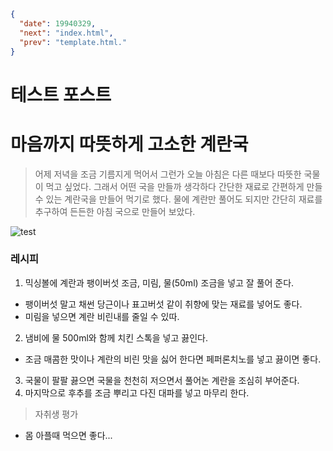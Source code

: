 
```json
{
  "date": 19940329,
  "next": "index.html",
  "prev": "template.html."
}
```


# 테스트 포스트

# 마음까지 따뜻하게 고소한 계란국

> 어제 저녁을 조금 기름지게 먹어서 그런가 오늘 아침은 다른 때보다 따뜻한 국물이 먹고 싶었다.
그래서 어떤 국을 만들까 생각하다 간단한 재료로 간편하게 만들 수 있는 계란국을 만들어 먹기로 했다.
물에 계란만 풀어도 되지만 간단히 재료를 추구하여 든든한 아침 국으로 만들어 보았다.

![test](<../_assets/img/1.png>)

### 레시피
1. 믹싱볼에 계란과 팽이버섯 조금, 미림, 물(50ml) 조금을 넣고 잘 풀어 준다.
  - 팽이버섯 말고 채썬 당근이나 표고버섯 같이 취향에 맞는 재료를 넣어도 좋다.
  - 미림을 넣으면 계란 비린내를 줄일 수 있따.
2. 냄비에 물 500ml와 함께 치킨 스톡을 넣고 끓인다.
  - 조금 매콤한 맛이나 계란의 비린 맛을 싫어 한다면 페퍼론치노를 넣고 끓이면 좋다.
3. 국물이 팔팔 끓으면 국물을 천천히 저으면서 풀어논 계란을 조심히 부어준다.
4. 마지막으로 후추를 조금 뿌리고 다진 대파를 넣고 마무리 한다.

> 자취생 평가
- 몸 아플때 먹으면 좋다...